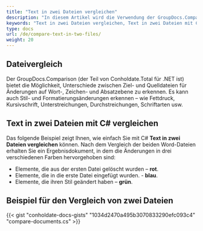 ```yaml
---
title: "Text in zwei Dateien vergleichen"
description: "In diesem Artikel wird die Verwendung der GroupDocs.Comparison-API (die Teil von Conholdate.Total für .NET ist) zum Vergleichen von Text in zwei Dateien erläutert."
keywords: "Text in zwei Dateien vergleichen, Text in zwei Dateien mit C# vergleichen"
type: docs
url: /de/compare-text-in-two-files/
weight: 20
---
```

## Dateivergleich

Der GroupDocs.Comparison (der Teil von Conholdate.Total für .NET ist) bietet die Möglichkeit, Unterschiede zwischen Ziel- und Quelldateien für Änderungen auf Wort-, Zeichen- und Absatzebene zu erkennen. Es kann auch Stil- und Formatierungsänderungen erkennen – wie Fettdruck, Kursivschrift, Unterstreichungen, Durchstreichungen, Schriftarten usw.

## Text in zwei Dateien mit C# vergleichen

Das folgende Beispiel zeigt Ihnen, wie einfach Sie mit C# **Text in zwei Dateien vergleichen** können.
Nach dem Vergleich der beiden Word-Dateien erhalten Sie ein Ergebnisdokument, in dem die Änderungen in drei verschiedenen Farben hervorgehoben sind:

- Elemente, die aus der ersten Datei gelöscht wurden – **rot**.
- Elemente, die in die erste Datei eingefügt wurden. - **blau**.
- Elemente, die ihren Stil geändert haben – **grün**.



## Beispiel für den Vergleich von zwei Dateien

{{< gist "conholdate-docs-gists" "1034d2470a495b3070833290efc093c4" "compare-documents.cs" >}}


